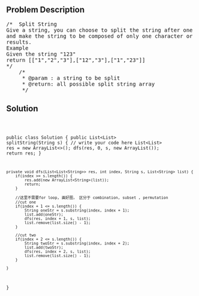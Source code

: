 <!--
<style>
  body { font-family: Arial, sans-serif; }
  .container { max-width: 100%; margin: 0 auto; padding: 10px; }
  .comment-block { max-width: 30%; background-color: #f9f9f9; padding: 10px; border-left: 5px solid #ccc; overflow-wrap: break-word; white-space: pre-wrap; }
  .code-block { background-color: #f4f4f4; padding: 10px; border: 1px solid #ddd; overflow-wrap: break-word; white-space: pre-wrap; }
</style>
-->

<div class='container'>
<h2>Problem Description</h2>
<div class='comment-block'>
<pre>
/*  Split String
Give a string, you can choose to split the string after one character or two adjacent characters,
and make the string to be composed of only one character or two characters. Output all possible
results.
Example
Given the string "123"
return [["1","2","3"],["12","3"],["1","23"]]
*/
    /*
     * @param : a string to be split
     * @return: all possible split string array
     */
</pre>
</div>

<h2>Solution</h2>
<div class='code-block'>
<pre><code class='language-java'>

public class Solution {
    public List<List<String>> splitString(String s) {
        // write your code here
        List<List<String>> res = new ArrayList<>();
        dfs(res, 0, s, new ArrayList<String>());
        return res;
    }
    
    private void dfs(List<List<String>> res, int index, String s, List<String> list) {
        if(index >= s.length()) {
            res.add(new ArrayList<String>(list));
            return;
        }
        
        //这里不需要for loop, 画好图， 区分于 combination, subset , permutation
        //cut one 
        if(index + 1 <= s.length()) {
            String oneStr = s.substring(index, index + 1);
            list.add(oneStr);
            dfs(res, index + 1, s, list);
            list.remove(list.size() - 1);
        }
            
        //cut two 
        if(index + 2 <= s.length()) {
            String twoStr = s.substring(index, index + 2);
            list.add(twoStr);
            dfs(res, index + 2, s, list);
            list.remove(list.size() - 1);                
        }
        
    }
}</code></pre>
</div>
</div>
